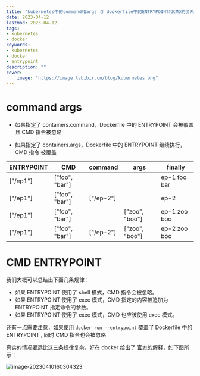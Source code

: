 ```yaml
---
title: "kubernetes中的command和args 与 dockerfile中的ENTRYPOINT和CMD的关系" 
date: 2023-04-12
lastmod: 2023-04-12
tags: 
- kubernetes
- docker
keywords:
- kubernetes
- docker
- entrypoint
description: "" 
cover:
    image: "https://image.lvbibir.cn/blog/kubernetes.png"
---
```


# command args

- 如果指定了 containers.command，Dockerfile 中的 ENTRYPOINT 会被覆盖且 CMD 指令被忽略

- 如果指定了 containers.args，Dockerfile 中的 ENTRYPOINT 继续执行， CMD 指令 被覆盖

| ENTRYPOINT | CMD            | command   | args           | finally      |
| ---------- | -------------- | --------- | -------------- | ------------ |
| ["/ep1"]   | ["foo", "bar"] | <not set> | <not set>      | ep-1 foo bar |
| ["/ep1"]   | ["foo", "bar"] | ["/ep-2"] | <not set>      | ep-2         |
| ["/ep1"]   | ["foo", "bar"] | <not set> | ["zoo", "boo"] | ep-1 zoo boo |
| ["/ep1"]   | ["foo", "bar"] | ["/ep-2"] | ["zoo", "boo"] | ep-2 zoo boo |

# CMD ENTRYPOINT

我们大概可以总结出下面几条规律：

- 如果 ENTRYPOINT 使用了 shell 模式，CMD 指令会被忽略。
- 如果 ENTRYPOINT 使用了 exec 模式，CMD 指定的内容被追加为 ENTRYPOINT 指定命令的参数。
- 如果 ENTRYPOINT 使用了 exec 模式，CMD 也应该使用 exec 模式。

还有一点需要注意，如果使用 `docker run --entrypoint` 覆盖了 Dockerfile 中的 ENTRYPOINT , 同时 CMD 指令也会被忽略

真实的情况要远比这三条规律复杂，好在 docker 给出了 [官方的解释](https://docs.docker.com/engine/reference/builder/#understand-how-cmd-and-entrypoint-interact)，如下图所示：

![image-20230410160304323](https://image.lvbibir.cn/blog/image-20230410160304323.png)
